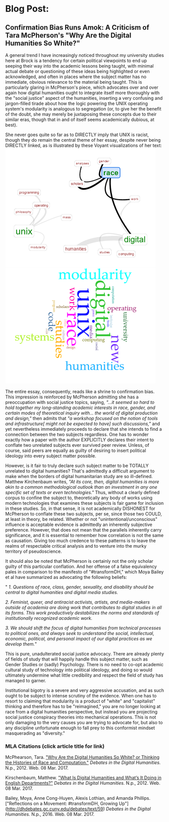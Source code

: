 # Blog Post:
## Confirmation Bias Runs Amok: A Criticism of Tara McPherson's "Why Are the Digital Humanities So White?"

A general trend I have increasingly noticed throughout my university studies here at Brock is a tendency for certain political viewpoints to end up seeping their way into the academic lessons being taught, with minimal actual debate or questioning of these ideas being highlighted or even acknowledged, and often in places where the subject matter has no immediate, obvious relevance to the material being taught. This is particularly glaring in McPherson's piece, which advocates over and over again how digital humanities ought to integrate itself more thoroughly with the "social justice" aspect of the humanities, inserting a very confusing and jargon-filled tirade about how the logic powering the UNIX operating system's modularity is analogous to segregation (or, to give her the benefit of the doubt, she may merely be juxtaposing these concepts due to their similar eras, though that in and of itself seems academically dubious, at best). 

She never goes quite so far as to DIRECTLY imply that UNIX is racist, though they do remain the central theme of her essay, despite never being DIRECTLY linked, as is illustrated by these Voyant visualizations of her text:
![](images/links.png) 
![](images/visualization.png)

The entire essay, consequently, reads like a shrine to confirmation bias. This impression is reinforced by McPherson admitting she has a preoccupation with social justice topics, saying, _"...it seemed so hard to hold together my long-standing academic interests in race, gender, and certain modes of theoretical inquiry with... the world of digital production and design,"_ then admits that _"a workshop focused on the notion of tools and infrastructure[ might not be expected to have] such discussions,"_ and yet nevertheless immediately proceeds to declare that she intends to find a connection between the two subjects regardless. One has to wonder exactly how a paper with the author EXPLICITLY declares their intent to conflate two unrelated subjects ever survived peer review. Unless, of course, said peers are equally as guilty of desiring to insert political ideology into every subject matter possible.

However, is it fair to truly declare such subject matter to be TOTALLY unrelated to digital humanities? That's admittedly a difficult argument to make when the borders of digital humanitarian study are so ill-defined. Matthew Kirchenbaum writes, _"At its core, then, digital humanities is more akin to a common methodological outlook than an investment in any one specific set of texts or even technologies."_ Thus, without a clearly defined corpus to confine the subject to, theoretically any body of works using modern technologies that examines these subjects is fair game for inclusion in these studies. So, in that sense, it is not academically DISHONEST for McPherson to conflate these two subjects, per se, since those two COULD, at least in theory, be related. Whether or not "unintentional/unconscious" influence is acceptable evidence is admittedly an inherently subjective preference. However, that does not mean that the parallels inherently carry significance, and it is essential to remember how correlation is not the same as causation. Giving too much credence to these patterns is to leave the realms of respectable critical analysis and to venture into the murky territory of pseudoscience.

It should also be noted that McPherson is certainly not the only scholar guilty of this particular conflation. And her offense of a false equivalency pales in comparison to the manifesto of "#transformDH," which Moya Bailey et al have summarized as advocating the following beliefs:

" _1. Questions of race, class, gender, sexuality, and disability should be central to digital humanities and digital media studies._

  _2. Feminist, queer, and antiracist activists, artists, and media-makers outside of academia are doing work that contributes to digital studies in all its forms. This work productively destabilizes the norms and standards of institutionally recognized academic work._

  _3. We should shift the focus of digital humanities from technical processes to political ones, and always seek to understand the social, intellectual, economic, political, and personal impact of our digital practices as we develop them._"

This is pure, unadulterated social justice advocacy. There are already plenty of fields of study that will happily handle this subject matter, such as Gender Studies or (sadly) Psychology. There is no need to co-opt academic cultural study of technology into political ideology, and doing so would ultimately undermine what little credibility and respect the field of study has managed to garner. 

Institutional bigotry is a severe and very aggressive accusation, and as such ought to be subject to intense scrutiny of the evidence. When one has to resort to claiming that modularity is a product of "white" and "capitalist" thinking and therefore has to be "reimagined," you are no longer looking at race from a digital humanities perspective, but instead you are projecting social justice conspiracy theories into mechanical operations. This is not only damaging to the very causes you are trying to advocate for, but also to any discipline unfortunate enough to fall prey to this conformist mindset masquerading as "diversity." 

### MLA Citations (click article title for link)

  McPhearson, Tara. ["Why Are the Digital Humanities So White? or Thinking the Histories of Race and Computation."](http://dhdebates.gc.cuny.edu/debates/text/29) _Debates in the Digital Humanities._ N.p., 2012. Web. 08 Mar. 2017.

  Kirschenbaum, Matthew. ["What Is Digital Humanities and What’s It Doing in English Departments?"](http://dhdebates.gc.cuny.edu/debates/text/38) _Debates in the Digital Humanities._ N.p., 2012. Web. 08 Mar. 2017.

  Bailey, Moya, Anne Cong-Huyen, Alexis Lothian, and Amanda Phillips. ["Reflections on a Movement: #transformDH, Growing Up"]  (http://dhdebates.gc.cuny.edu/debates/text/59) _Debates in the Digital Humanities._ N.p., 2016. Web. 08 Mar. 2017.
